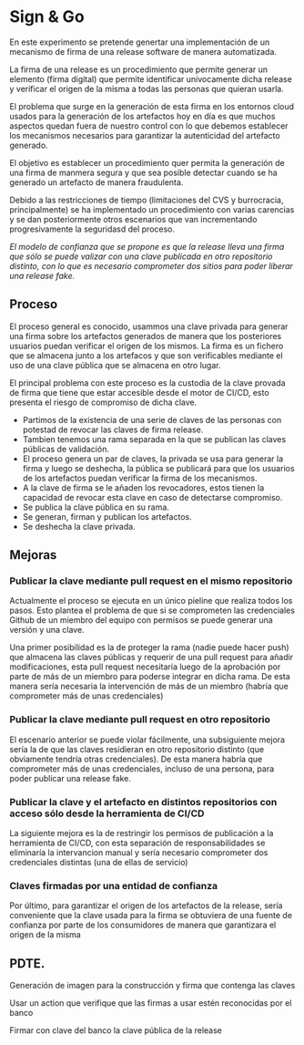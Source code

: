 # Sign & Go

En este experimento se pretende genertar una implementación de un mecanismo de firma de una release software de manera automatizada.

La firma de una release es un procedimiento que permite generar un elemento (firma digital) que permite identificar unívocamente dicha release y verificar el origen de la misma a todas las personas que quieran usarla.

El problema que surge en la generación de esta firma en los entornos cloud usados para la generación de los artefactos hoy en día es que muchos aspectos quedan fuera de nuestro control con lo que debemos establecer los mecanismos necesarios para garantizar la autenticidad del artefacto generado.

El objetivo es establecer un procedimiento quer permita la generación de una firma de manmera segura y que sea posible detectar cuando se ha generado un artefacto de manera fraudulenta.

Debido a las restricciones de tiempo (limitaciones del CVS y burrocracia, principalmente) se ha implementado un procedimiento con varias carencias y se dan posteriormente otros escenarios que van incrementando progresivamente la seguridasd del proceso.

*El modelo de confianza que se propone es que la release lleva una firma que sólo se puede valizar con una clave publicada en otro repositorio distinto, con lo que es necesario comprometer dos sitios para poder liberar una release fake.*

## Proceso

El proceso general es conocido, usammos una clave privada para generar una firma sobre los artefactos generados de manera que los posteriores usuarios puedan verificar el origen de los mismos. La firma es un fichero que se almacena junto a los artefacos y que son verificables mediante el uso de una clave pública que se almacena en otro lugar.

El principal problema con este proceso es la custodia de la clave provada de firma que tiene que estar accesible desde el motor de CI/CD, esto presenta el riesgo de compromiso de dicha clave.

- Partimos de la existencia de una serie de claves de las personas con potestad de revocar las claves de firma release.
- Tambien tenemos una rama separada en la que se publican las claves públicas de validación.
- El proceso genera un par de claves, la privada se usa para generar la firma y luego se deshecha, la pública se publicará para que los usuarios de los artefactos puedan verificar la firma de los mecanismos.
- A la clave de firma se le añaden los revocadores, estos tienen la capacidad de revocar esta clave en caso de detectarse compromiso.
- Se publica la clave pública en su rama.
- Se generan, firman y publican los artefactos.
- Se deshecha la clave privada.


## Mejoras

### Publicar la clave mediante pull request en el mismo repositorio

Actualmente el proceso se ejecuta en un único pieline que realiza todos los pasos. Esto plantea el problema de que si se comprometen las credenciales Github de un miembro del equipo con permisos se puede generar una versión y una clave.

Una primer posibilidad es la de proteger la rama (nadie puede hacer push) que almacena las claves públicas y requerir de una pull request para añadir modificaciones, esta pull request necesitaría luego de la aprobación por parte de más de un miembro para poderse integrar en dicha rama. De esta manera sería necesaria la intervención de más de un miembro (habría que comprometer más de unas credenciales)

### Publicar la clave mediante pull request en otro repositorio

El escenario anterior se puede violar fácilmente, una subsiguiente mejora sería la de que las claves residieran en otro repositorio distinto (que obviamente tendría otras credenciales). De esta manera habría que comprometer más de unas credenciales, incluso de una persona, para poder publicar una release fake.

### Publicar la clave y el artefacto en distintos repositorios con acceso sólo desde la herramienta de CI/CD

La siguiente mejora es la de restringir los permisos de publicación a la herramienta de CI/CD, con esta separación de responsabilidades se eliminaría la intervancion manual y sería necesario comprometer dos credenciales distintas (una de ellas de servicio)

### Claves firmadas por una entidad de confianza

Por último, para garantizar el origen de los artefactos de la release, sería conveniente que la clave usada para la firma se obtuviera de una fuente de confianza por parte de los consumidores de manera que garantizara el origen de la misma

## PDTE.

Generación de imagen para la construcción y firma que contenga las claves

Usar un action que verifique que las firmas a usar estén reconocidas por el banco

Firmar con clave del banco la clave pública de la release

